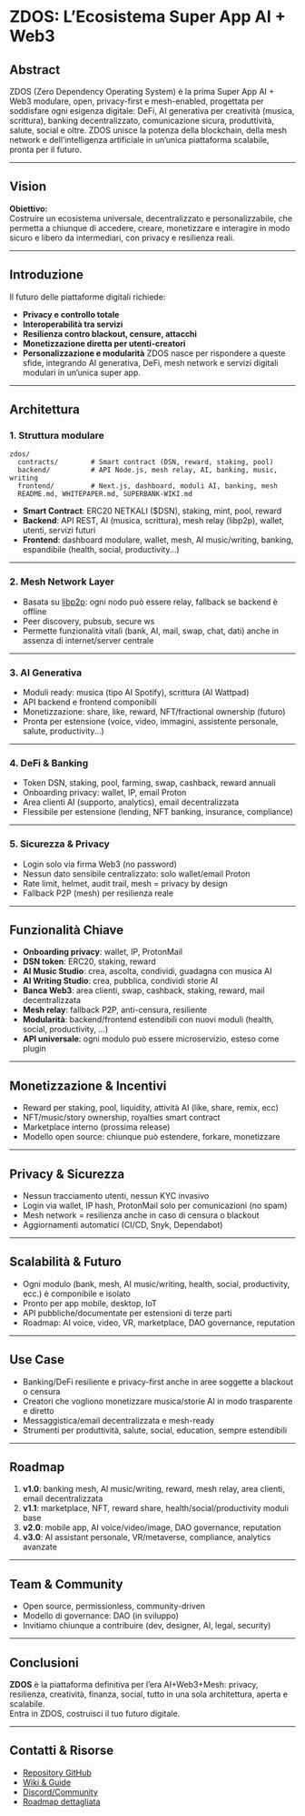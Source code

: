# ZDOS: L’Ecosistema Super App AI + Web3

## Abstract

ZDOS (Zero Dependency Operating System) è la prima Super App AI + Web3 modulare, open, privacy-first e mesh-enabled, progettata per soddisfare ogni esigenza digitale: DeFi, AI generativa per creatività (musica, scrittura), banking decentralizzato, comunicazione sicura, produttività, salute, social e oltre. ZDOS unisce la potenza della blockchain, della mesh network e dell’intelligenza artificiale in un’unica piattaforma scalabile, pronta per il futuro.

---

## Vision

**Obiettivo:**  
Costruire un ecosistema universale, decentralizzato e personalizzabile, che permetta a chiunque di accedere, creare, monetizzare e interagire in modo sicuro e libero da intermediari, con privacy e resilienza reali.

---

## Introduzione

Il futuro delle piattaforme digitali richiede:
- **Privacy e controllo totale**
- **Interoperabilità tra servizi**
- **Resilienza contro blackout, censure, attacchi**
- **Monetizzazione diretta per utenti-creatori**
- **Personalizzazione e modularità**
ZDOS nasce per rispondere a queste sfide, integrando AI generativa, DeFi, mesh network e servizi digitali modulari in un’unica super app.

---

## Architettura

### 1. Struttura modulare

```
zdos/
  contracts/        # Smart contract (DSN, reward, staking, pool)
  backend/          # API Node.js, mesh relay, AI, banking, music, writing
  frontend/         # Next.js, dashboard, moduli AI, banking, mesh
  README.md, WHITEPAPER.md, SUPERBANK-WIKI.md
```

- **Smart Contract**: ERC20 NETKALI ($DSN), staking, mint, pool, reward
- **Backend**: API REST, AI (musica, scrittura), mesh relay (libp2p), wallet, utenti, servizi futuri
- **Frontend**: dashboard modulare, wallet, mesh, AI music/writing, banking, espandibile (health, social, productivity...)

---

### 2. Mesh Network Layer

- Basata su [libp2p](https://libp2p.io/): ogni nodo può essere relay, fallback se backend è offline
- Peer discovery, pubsub, secure ws
- Permette funzionalità vitali (bank, AI, mail, swap, chat, dati) anche in assenza di internet/server centrale

---

### 3. AI Generativa

- Moduli ready: musica (tipo AI Spotify), scrittura (AI Wattpad)
- API backend e frontend componibili
- Monetizzazione: share, like, reward, NFT/fractional ownership (futuro)
- Pronta per estensione (voice, video, immagini, assistente personale, salute, productivity...)

---

### 4. DeFi & Banking

- Token DSN, staking, pool, farming, swap, cashback, reward annuali
- Onboarding privacy: wallet, IP, email Proton
- Area clienti AI (supporto, analytics), email decentralizzata
- Flessibile per estensione (lending, NFT banking, insurance, compliance)

---

### 5. Sicurezza & Privacy

- Login solo via firma Web3 (no password)
- Nessun dato sensibile centralizzato: solo wallet/email Proton
- Rate limit, helmet, audit trail, mesh = privacy by design
- Fallback P2P (mesh) per resilienza reale

---

## Funzionalità Chiave

- **Onboarding privacy**: wallet, IP, ProtonMail
- **DSN token**: ERC20, staking, reward
- **AI Music Studio**: crea, ascolta, condividi, guadagna con musica AI
- **AI Writing Studio**: crea, pubblica, condividi storie AI
- **Banca Web3**: area clienti, swap, cashback, staking, reward, mail decentralizzata
- **Mesh relay**: fallback P2P, anti-censura, resiliente
- **Modularità**: backend/frontend estendibili con nuovi moduli (health, social, productivity, …)
- **API universale**: ogni modulo può essere microservizio, esteso come plugin

---

## Monetizzazione & Incentivi

- Reward per staking, pool, liquidity, attività AI (like, share, remix, ecc)
- NFT/music/story ownership, royalties smart contract
- Marketplace interno (prossima release)
- Modello open source: chiunque può estendere, forkare, monetizzare

---

## Privacy & Sicurezza

- Nessun tracciamento utenti, nessun KYC invasivo
- Login via wallet, IP hash, ProtonMail solo per comunicazioni (no spam)
- Mesh network = resilienza anche in caso di censura o blackout
- Aggiornamenti automatici (CI/CD, Snyk, Dependabot)

---

## Scalabilità & Futuro

- Ogni modulo (bank, mesh, AI music/writing, health, social, productivity, ecc.) è componibile e isolato
- Pronto per app mobile, desktop, IoT
- API pubbliche/documentate per estensioni di terze parti
- Roadmap: AI voice, video, VR, marketplace, DAO governance, reputation

---

## Use Case

- Banking/DeFi resiliente e privacy-first anche in aree soggette a blackout o censura
- Creatori che vogliono monetizzare musica/storie AI in modo trasparente e diretto
- Messaggistica/email decentralizzata e mesh-ready
- Strumenti per produttività, salute, social, education, sempre estendibili

---

## Roadmap

1. **v1.0**: banking mesh, AI music/writing, reward, mesh relay, area clienti, email decentralizzata
2. **v1.1**: marketplace, NFT, reward share, health/social/productivity moduli base
3. **v2.0**: mobile app, AI voice/video/image, DAO governance, reputation
4. **v3.0**: AI assistant personale, VR/metaverse, compliance, analytics avanzate

---

## Team & Community

- Open source, permissionless, community-driven
- Modello di governance: DAO (in sviluppo)
- Invitiamo chiunque a contribuire (dev, designer, AI, legal, security)

---

## Conclusioni

**ZDOS** è la piattaforma definitiva per l’era AI+Web3+Mesh: privacy, resilienza, creatività, finanza, social, tutto in una sola architettura, aperta e scalabile.  
Entra in ZDOS, costruisci il tuo futuro digitale.

---

## Contatti & Risorse

- [Repository GitHub](https://github.com/HighKali/zdos)  
- [Wiki & Guide](/SUPERBANK-WIKI.md)  
- [Discord/Community](#)  
- [Roadmap dettagliata](#)

